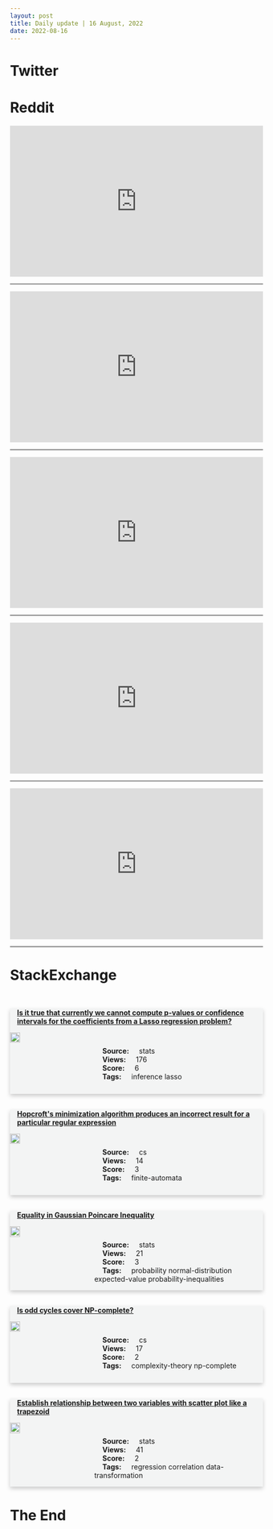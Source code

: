 ```yaml
---
layout: post
title: Daily update | 16 August, 2022
date: 2022-08-16
---
```


<script async src="https://platform.twitter.com/widgets.js" charset="utf-8"></script>


<script src='https://storage.ko-fi.com/cdn/scripts/overlay-widget.js'></script>
<script>
  kofiWidgetOverlay.draw('themldojo', {
    'type': 'floating-chat',
    'floating-chat.donateButton.text': 'Support me',
    'floating-chat.donateButton.background-color': '#f45d22',
    'floating-chat.donateButton.text-color': '#fff'
  });
</script>

# Twitter 

<blockquote class="twitter-tweet"><a href="https://twitter.com/HerbertRSim/status/1559238933996642304"></a></blockquote>

<blockquote class="twitter-tweet"><a href="https://twitter.com/StuartHumphryes/status/1559309038483013632"></a></blockquote>

<blockquote class="twitter-tweet"><a href="https://twitter.com/PhilippineStar/status/1559161560882610176"></a></blockquote>

<blockquote class="twitter-tweet"><a href="https://twitter.com/tunguz/status/1559161783780122630"></a></blockquote>

<blockquote class="twitter-tweet"><a href="https://twitter.com/viso_ai/status/1559087648668585986"></a></blockquote>

<blockquote class="twitter-tweet"><a href="https://twitter.com/DeepLearningAI_/status/1559193197959647234"></a></blockquote>

<blockquote class="twitter-tweet"><a href="https://twitter.com/DeepMind/status/1559178172280840196"></a></blockquote>

<blockquote class="twitter-tweet"><a href="https://twitter.com/karpathy/status/1559274851864416256"></a></blockquote>

<blockquote class="twitter-tweet"><a href="https://twitter.com/MetaAI/status/1559269515497803776"></a></blockquote>

<blockquote class="twitter-tweet"><a href="https://twitter.com/DeepMind/status/1559178176923942914"></a></blockquote>

# Reddit 

<iframe id="reddit-embed" src="https://www.redditmedia.com/r/datascience/comments/wp2vqk/wait_until_you_see_the_data_in_hospitals?ref_source=embed&amp;ref=share&amp;embed=true" sandbox="allow-scripts allow-same-origin allow-popups" style="border: none;" height="300" width="100%" scrolling="yes"></iframe>
<hr style="width:100%;text-align:left;margin-left:0">
<iframe id="reddit-embed" src="https://www.redditmedia.com/r/datascience/comments/wp18g1/predict_the_stock_market_you_say_nobodys_ever?ref_source=embed&amp;ref=share&amp;embed=true" sandbox="allow-scripts allow-same-origin allow-popups" style="border: none;" height="300" width="100%" scrolling="yes"></iframe>
<hr style="width:100%;text-align:left;margin-left:0">
<iframe id="reddit-embed" src="https://www.redditmedia.com/r/datascience/comments/wp96s5/prime_example_of_omitted_bovariable_bias?ref_source=embed&amp;ref=share&amp;embed=true" sandbox="allow-scripts allow-same-origin allow-popups" style="border: none;" height="300" width="100%" scrolling="yes"></iframe>
<hr style="width:100%;text-align:left;margin-left:0">
<iframe id="reddit-embed" src="https://www.redditmedia.com/r/MachineLearning/comments/wp09zi/p_skops_new_library_to_improve_scikitlearn?ref_source=embed&amp;ref=share&amp;embed=true" sandbox="allow-scripts allow-same-origin allow-popups" style="border: none;" height="300" width="100%" scrolling="yes"></iframe>
<hr style="width:100%;text-align:left;margin-left:0">
<iframe id="reddit-embed" src="https://www.redditmedia.com/r/dataengineering/comments/wou44a/data_pipeline_project_for_beginners?ref_source=embed&amp;ref=share&amp;embed=true" sandbox="allow-scripts allow-same-origin allow-popups" style="border: none;" height="300" width="100%" scrolling="yes"></iframe>
<hr style="width:100%;text-align:left;margin-left:0">

<style>
.card {
box-shadow: 0 4px 8px 0 rgba(0,0,0,0.2);
transition: 0.3s;
width: 100%;
background-color: #F3F4F4;
}
p{
    margin-left:  3em;
    padding-top: 1em;
}
.part2{
    display: grid;
    grid-template-columns: 1fr 3fr;
}
h4{
    margin: 1em;
}

.card:hover {
box-shadow: 0 8px 16px 0 rgba(0,0,0,0.2);
}
b {
padding: 2px 16px;
}
</style>
  
# StackExchange 


  <br>
  <div class="card">
  <h4><a href='https://stats.stackexchange.com/questions/585536/is-it-true-that-currently-we-cannot-compute-p-values-or-confidence-intervals-for'>Is it true that currently we cannot compute p-values or confidence intervals for the coefficients from a Lasso regression problem?</a></h4> 
  <div class="part2">
      <img src="https://cdn.sstatic.net/Sites/stats/Img/apple-touch-icon@2.png?v=344f57aa10cc" alt="Img missing!" style="width:40%">
      <p><b>Source:</b> stats<br><b>Views:</b> 176<br><b>Score:</b> 6<br><b>Tags:</b> <span class="badge badge-dark">inference</span> <span class="badge badge-dark">lasso</span></p> 
  </div>
  </div>
      
  <br>
  <div class="card">
  <h4><a href='https://cs.stackexchange.com/questions/153605/hopcrofts-minimization-algorithm-produces-an-incorrect-result-for-a-particular'>Hopcroft&#39;s minimization algorithm produces an incorrect result for a particular regular expression</a></h4> 
  <div class="part2">
      <img src="https://cdn.sstatic.net/Sites/cs/Img/apple-touch-icon@2.png?v=324a3e0c2b03" alt="Img missing!" style="width:40%">
      <p><b>Source:</b> cs<br><b>Views:</b> 14<br><b>Score:</b> 3<br><b>Tags:</b> <span class="badge badge-dark">finite-automata</span></p> 
  </div>
  </div>
      
  <br>
  <div class="card">
  <h4><a href='https://stats.stackexchange.com/questions/585527/equality-in-gaussian-poincare-inequality'>Equality in Gaussian Poincare Inequality</a></h4> 
  <div class="part2">
      <img src="https://cdn.sstatic.net/Sites/stats/Img/apple-touch-icon@2.png?v=344f57aa10cc" alt="Img missing!" style="width:40%">
      <p><b>Source:</b> stats<br><b>Views:</b> 21<br><b>Score:</b> 3<br><b>Tags:</b> <span class="badge badge-dark">probability</span> <span class="badge badge-dark">normal-distribution</span> <span class="badge badge-dark">expected-value</span> <span class="badge badge-dark">probability-inequalities</span></p> 
  </div>
  </div>
      
  <br>
  <div class="card">
  <h4><a href='https://cs.stackexchange.com/questions/153608/is-odd-cycles-cover-np-complete'>Is odd cycles cover NP-complete?</a></h4> 
  <div class="part2">
      <img src="https://cdn.sstatic.net/Sites/cs/Img/apple-touch-icon@2.png?v=324a3e0c2b03" alt="Img missing!" style="width:40%">
      <p><b>Source:</b> cs<br><b>Views:</b> 17<br><b>Score:</b> 2<br><b>Tags:</b> <span class="badge badge-dark">complexity-theory</span> <span class="badge badge-dark">np-complete</span></p> 
  </div>
  </div>
      
  <br>
  <div class="card">
  <h4><a href='https://stats.stackexchange.com/questions/585525/establish-relationship-between-two-variables-with-scatter-plot-like-a-trapezoid'>Establish relationship between two variables with scatter plot like a trapezoid</a></h4> 
  <div class="part2">
      <img src="https://cdn.sstatic.net/Sites/stats/Img/apple-touch-icon@2.png?v=344f57aa10cc" alt="Img missing!" style="width:40%">
      <p><b>Source:</b> stats<br><b>Views:</b> 41<br><b>Score:</b> 2<br><b>Tags:</b> <span class="badge badge-dark">regression</span> <span class="badge badge-dark">correlation</span> <span class="badge badge-dark">data-transformation</span></p> 
  </div>
  </div>
      
# The End